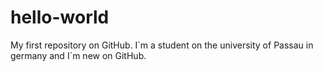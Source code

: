 # hello-world
My first repository on GitHub.
I`m a student on the university of Passau in germany and I´m new on GitHub.
